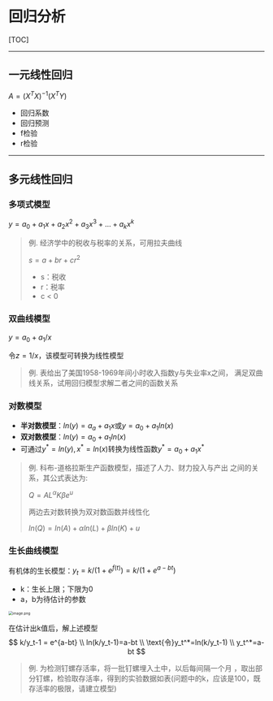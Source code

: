 # 回归分析

[TOC]

------

## 一元线性回归

$A = (X^TX)^{-1}(X^TY)$

- 回归系数
- 回归预测
- f检验
- r检验

------

## 多元线性回归

### 多项式模型

$y = a_0 + a_1x+a_2x^2+a_3x^3 +...+a_kx^k$

> 例. 经济学中的税收与税率的关系，可用拉夫曲线
>
> $s = a + br + cr^2$
>
> - s：税收
> - r：税率
> - c < 0

### 双曲线模型

$y = a_0+a_1/x$

令$z=1/x$，该模型可转换为线性模型

> 例. 表给出了美国1958-1969年间小时收入指数y与失业率x之间， 满足双曲线关系，试用回归模型求解二者之间的函数关系

### 对数模型

- **半对数模型**：$ln(y) = a_a+a_1x$或$y=a_0+a_1ln(x)$
- **双对数模型**：$ln(y)=a_0+a_1ln(x)$
- 可通过$y^*=ln(y), x^*=ln(x)$转换为线性函数$y^*=a_0+a_1x^*$

> 例. 科布-道格拉斯生产函数模型，描述了人力、财力投入与产出 之间的关系，其公式表达为:
>
> $Q = AL^\alpha K\beta e^u$
>
> 两边去对数转换为双对数函数并线性化
>
> $ln(Q)=ln(A)+\alpha ln(L)+\beta ln(K)+u$

### 生长曲线模型

有机体的生长模型：$y_t=k/(1+e^{f(t)})=k/(1+e^{a-bt})$

- k：生长上限；下限为0
- a，b为待估计的参数

<img src="https://upload-images.jianshu.io/upload_images/12014150-7edb28726c22a031.png?imageMogr2/auto-orient/strip%7CimageView2/2/w/1240" alt="image.png" style="zoom:50%;" />

在估计出k值后，解上述模型
$$
k/y_t-1 = e^{a-bt} \\
ln(k/y_t-1)=a-bt \\
\text{令}y_t^*=ln(k/y_t-1) \\
y_t^*=a-bt
$$

> 例. 为检测钉螺存活率，将一批钉螺埋入土中，以后每间隔一个月 ，取出部分钉螺，检验取存活率，得到的实验数据如表(问题中的k，应该是100，既存活率的极限，请建立模型)